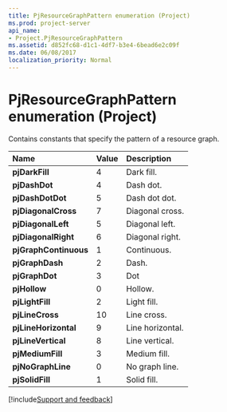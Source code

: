 ```yaml
---
title: PjResourceGraphPattern enumeration (Project)
ms.prod: project-server
api_name:
- Project.PjResourceGraphPattern
ms.assetid: d852fc68-d1c1-4df7-b3e4-6bead6e2c09f
ms.date: 06/08/2017
localization_priority: Normal
---
```



# PjResourceGraphPattern enumeration (Project)

Contains constants that specify the pattern of a resource graph.



|Name|Value|Description|
|:-----|:-----|:-----|
|**pjDarkFill**|4|Dark fill.|
|**pjDashDot**|4|Dash dot.|
|**pjDashDotDot**|5|Dash dot dot.|
|**pjDiagonalCross**|7|Diagonal cross.|
|**pjDiagonalLeft**|5|Diagonal left.|
|**pjDiagonalRight**|6|Diagonal right.|
|**pjGraphContinuous**|1|Continuous.|
|**pjGraphDash**|2|Dash.|
|**pjGraphDot**|3|Dot|
|**pjHollow**|0|Hollow.|
|**pjLightFill**|2|Light fill.|
|**pjLineCross**|10|Line cross.|
|**pjLineHorizontal**|9|Line horizontal.|
|**pjLineVertical**|8|Line vertical.|
|**pjMediumFill**|3|Medium fill.|
|**pjNoGraphLine**|0|No graph line.|
|**pjSolidFill**|1|Solid fill.|

[!include[Support and feedback](~/includes/feedback-boilerplate.md)]